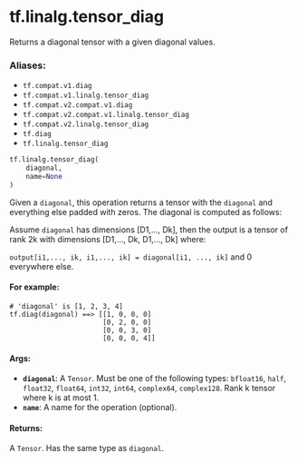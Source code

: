 <div itemscope itemtype="http://developers.google.com/ReferenceObject">
<meta itemprop="name" content="tf.linalg.tensor_diag" />
<meta itemprop="path" content="Stable" />
</div>

# tf.linalg.tensor_diag

Returns a diagonal tensor with a given diagonal values.

### Aliases:

* `tf.compat.v1.diag`
* `tf.compat.v1.linalg.tensor_diag`
* `tf.compat.v2.compat.v1.diag`
* `tf.compat.v2.compat.v1.linalg.tensor_diag`
* `tf.compat.v2.linalg.tensor_diag`
* `tf.diag`
* `tf.linalg.tensor_diag`

``` python
tf.linalg.tensor_diag(
    diagonal,
    name=None
)
```

<!-- Placeholder for "Used in" -->

Given a `diagonal`, this operation returns a tensor with the `diagonal` and
everything else padded with zeros. The diagonal is computed as follows:

Assume `diagonal` has dimensions [D1,..., Dk], then the output is a tensor of
rank 2k with dimensions [D1,..., Dk, D1,..., Dk] where:

`output[i1,..., ik, i1,..., ik] = diagonal[i1, ..., ik]` and 0 everywhere else.

#### For example:



```
# 'diagonal' is [1, 2, 3, 4]
tf.diag(diagonal) ==> [[1, 0, 0, 0]
                       [0, 2, 0, 0]
                       [0, 0, 3, 0]
                       [0, 0, 0, 4]]
```

#### Args:


* <b>`diagonal`</b>: A `Tensor`. Must be one of the following types: `bfloat16`, `half`, `float32`, `float64`, `int32`, `int64`, `complex64`, `complex128`.
  Rank k tensor where k is at most 1.
* <b>`name`</b>: A name for the operation (optional).


#### Returns:

A `Tensor`. Has the same type as `diagonal`.
